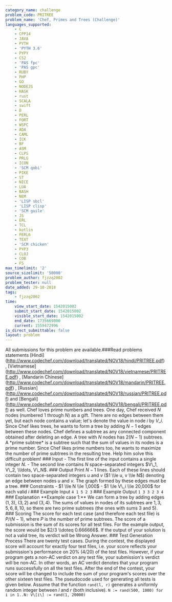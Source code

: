 ```yaml
---
category_name: challenge
problem_code: PRITREE
problem_name: 'Chef, Primes and Trees (Challenge)'
languages_supported:
    - C
    - CPP14
    - JAVA
    - PYTH
    - 'PYTH 3.6'
    - PYPY
    - CS2
    - 'PAS fpc'
    - 'PAS gpc'
    - RUBY
    - PHP
    - GO
    - NODEJS
    - HASK
    - rust
    - SCALA
    - swift
    - D
    - PERL
    - FORT
    - WSPC
    - ADA
    - CAML
    - ICK
    - BF
    - ASM
    - CLPS
    - PRLG
    - ICON
    - 'SCM qobi'
    - PIKE
    - ST
    - NICE
    - LUA
    - BASH
    - NEM
    - 'LISP sbcl'
    - 'LISP clisp'
    - 'SCM guile'
    - JS
    - ERL
    - TCL
    - kotlin
    - PERL6
    - TEXT
    - 'SCM chicken'
    - PYP3
    - CLOJ
    - COB
    - FS
max_timelimit: '2'
source_sizelimit: '50000'
problem_author: fjzzq2002
problem_tester: null
date_added: 29-10-2018
tags:
    - fjzzq2002
time:
    view_start_date: 1542015002
    submit_start_date: 1542015002
    visible_start_date: 1542015002
    end_date: 1735669800
    current: 1559472996
is_direct_submittable: false
layout: problem
---
```

All submissions for this problem are available.\###Read problems statements \[Hindi\](http://www.codechef.com/download/translated/NOV18/hindi/PRITREE.pdf) , \[Vietnamese\](http://www.codechef.com/download/translated/NOV18/vietnamese/PRITREE.pdf) , \[Mandarin Chinese\](http://www.codechef.com/download/translated/NOV18/mandarin/PRITREE.pdf) , \[Russian\](http://www.codechef.com/download/translated/NOV18/russian/PRITREE.pdf) and \[Bengali\](http://www.codechef.com/download/translated/NOV18/bengali/PRITREE.pdf) as well. Chef loves prime numbers and trees. One day, Chef received $N$ nodes (numbered $1$ through $N$) as a gift. There are no edges between them yet, but each node contains a value; let's denote the value in node $i$ by $V\_i$. Since Chef likes trees, he wants to form a tree by adding $N-1$ edges between these nodes. Chef defines a subtree as any connected component obtained after deleting an edge. A tree with $N$ nodes has $2(N-1)$ subtrees. A \*prime subtree\* is a subtree such that the sum of values in its nodes is a prime number. Since Chef likes prime numbers too, he wants to maximize the number of prime subtrees in the resulting tree. Help him solve this difficult problem! ### Input - The first line of the input contains a single integer $N$. - The second line contains $N$ space-separated integers $V\_1, V\_2, \\ldots, V\_N$. ### Output Print $N-1$ lines. Each of these lines should contain two space-separated integers $u$ and $v$ ($1 \\le u, v \\le N$) denoting an edge between nodes $u$ and $v$. The graph formed by these edges must be a tree. ### Constraints - $1 \\le N \\le 1,000$ - $1 \\le V\_i \\le 20,000$ for each valid $i$ ### Example Input ``` 4 1 5 2 3 ``` ### Example Output ``` 1 3 3 2 3 4 ``` ### Explanation \*\*Example case 1:\*\* We can form a tree by adding edges $(1, 3)$, $(3, 2)$ and $(3, 4)$. The sums of values in nodes of its subtrees are $1, 3, 5, 6, 8, 10$, so there are two prime subtrees (the ones with sums $3$ and $5$). ### Scoring The score for each test case (and therefore each test file) is $P / (N-1)$, where $P$ is the number of prime subtrees. The score of a submission is the sum of its scores for all test files. For the example output, the score would be $2/3 \\doteq 0.666666$. If the output of your solution is not a valid tree, its verdict will be Wrong Answer. ### Test Generation Process There are twenty test cases. During the contest, the displayed score will account for exactly four test files, i.e. your score reflects your submission's performance on 20% (4/20) of the test files. However, if your program gets a non-AC verdict on any test file, your submission's verdict will be non-AC. In other words, an AC verdict denotes that your program runs successfully on all the test files. After the end of the contest, your score will be changed to include the sum of your program's scores over the other sixteen test files. The pseudocode used for generating all tests is given below. Assume that the function `rand(l, r)` generates a uniformly random integer between $l$ and $r$ (both inclusive). ``` N := rand(500, 1000) for i in 1..N: V\[i\] := rand(1, 20000) ```
